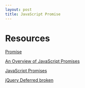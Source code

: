 ```yaml
---
layout: post
title: JavaScript Promise
---
```


# Resources

[Promise](https://developer.mozilla.org/en-US/docs/Web/JavaScript/Reference/Global_Objects/Promise)

[An Overview of JavaScript Promises](http://www.sitepoint.com/overview-javascript-promises/)

[JavaScript Promises](http://www.html5rocks.com/en/tutorials/es6/promises/)

[jQuery Deferred broken](https://thewayofcode.wordpress.com/tag/jquery-deferred-broken/)
